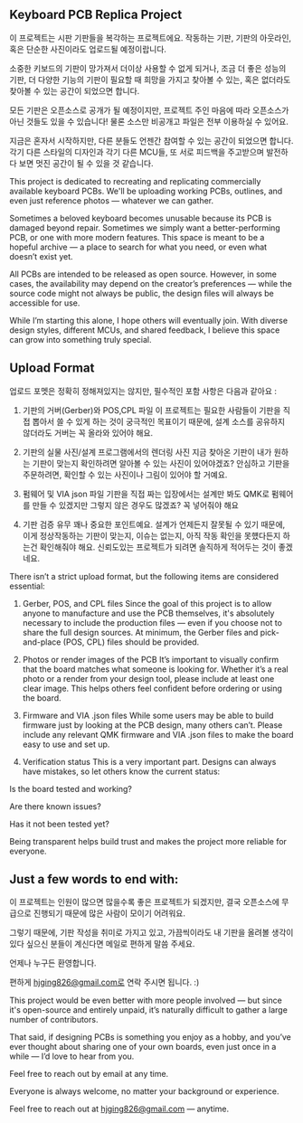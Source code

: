 ## Keyboard PCB Replica Project
이 프로젝트는 시판 기판들을 복각하는 프로젝트에요.
작동하는 기판, 기판의 아웃라인, 혹은 단순한 사진이라도 업로드될 예정이랍니다.

소중한 키보드의 기판이 망가져서 더이상 사용할 수 없게 되거나,
조금 더 좋은 성능의 기판, 더 다양한 기능의 기판이 필요할 때
희망을 가지고 찾아볼 수 있는, 혹은 없더라도 찾아볼 수 있는 공간이 되었으면 합니다.

모든 기판은 오픈소스로 공개가 될 예정이지만, 프로젝트 주인 마음에 따라 오픈소스가 아닌 것들도 있을 수 있습니다!
물론 소스만 비공개고 파일은 전부 이용하실 수 있어요.

지금은 혼자서 시작하지만, 다른 분들도 언젠간 참여할 수 있는 공간이 되었으면 합니다.
각기 다른 스타일의 디자인과 각기 다른 MCU들, 또 서로 피드백을 주고받으며 발전하다 보면
멋진 공간이 될 수 있을 것 같습니다.

This project is dedicated to recreating and replicating commercially available keyboard PCBs.
We'll be uploading working PCBs, outlines, and even just reference photos — whatever we can gather.

Sometimes a beloved keyboard becomes unusable because its PCB is damaged beyond repair.
Sometimes we simply want a better-performing PCB, or one with more modern features.
This space is meant to be a hopeful archive — a place to search for what you need, or even what doesn’t exist yet.

All PCBs are intended to be released as open source.
However, in some cases, the availability may depend on the creator’s preferences — while the source code might not always be public, the design files will always be accessible for use.

While I’m starting this alone, I hope others will eventually join.
With diverse design styles, different MCUs, and shared feedback, I believe this space can grow into something truly special.

## Upload Format
업로드 포멧은 정확히 정해져있지는 않지만, 필수적인 포함 사항은 다음과 같아요 :

1. 기판의 거버(Gerber)와 POS,CPL 파일
이 프로젝트는 필요한 사람들이 기판을 직접 뽑아서 쓸 수 있게 하는 것이 궁극적인 목표이기 때문에, 설계 소스를 공유하지 않더라도 거버는 꼭 올라와 있어야 해요.

2. 기판의 실물 사진/설계 프로그램에서의 렌더링 사진
지금 찾아온 기판이 내가 원하는 기판이 맞는지 확인하려면 알아볼 수 있는 사진이 있어야겠죠? 안심하고 기판을 주문하려면, 확인할 수 있는 사진이나 그림이 있어야 할 거예요.

3. 펌웨어 및 VIA json 파일
기판을 직접 짜는 입장에서는 설계만 봐도 QMK로 펌웨어를 만들 수 있겠지만 그렇지 않은 경우도 많겠죠? 꼭 넣어줘야 해요

4. 기판 검증 유무
꽤나 중요한 포인트예요. 설계가 언제든지 잘못될 수 있기 때문에, 이게 정상작동하는 기판이 맞는지, 이슈는 없는지, 아직 작동 확인을 못헀다든지 하는건 확인해줘야 해요.
신뢰도있는 프로젝트가 되려면 솔직하게 적어두는 것이 좋겠네요.

There isn’t a strict upload format, but the following items are considered essential:

1. Gerber, POS, and CPL files
Since the goal of this project is to allow anyone to manufacture and use the PCB themselves, it's absolutely necessary to include the production files — even if you choose not to share the full design sources.
At minimum, the Gerber files and pick-and-place (POS, CPL) files should be provided.

2. Photos or render images of the PCB
It’s important to visually confirm that the board matches what someone is looking for.
Whether it’s a real photo or a render from your design tool, please include at least one clear image.
This helps others feel confident before ordering or using the board.

3. Firmware and VIA .json files
While some users may be able to build firmware just by looking at the PCB design, many others can’t.
Please include any relevant QMK firmware and VIA .json files to make the board easy to use and set up.

4. Verification status
This is a very important part.
Designs can always have mistakes, so let others know the current status:

Is the board tested and working?

Are there known issues?

Has it not been tested yet?

Being transparent helps build trust and makes the project more reliable for everyone.

## Just a few words to end with:
이 프로젝트는 인원이 많으면 많을수록 좋은 프로젝트가 되겠지만, 결국 오픈소스에 무급으로 진행되기 때문에 많은 사람이 모이기 어려워요.

그렇기 때문에, 기판 작성을 취미로 가지고 있고, 가끔씩이라도 내 기판을 올려볼 생각이 있다 싶으신 분들이 계신다면 메일로 편하게 말씀 주세요.

언제나 누구든 환영합니다.

편하게 hjging826@gmail.com로 연락 주시면 됩니다. :)

This project would be even better with more people involved — but since it's open-source and entirely unpaid, it’s naturally difficult to gather a large number of contributors.

That said, if designing PCBs is something you enjoy as a hobby, and you’ve ever thought about sharing one of your own boards, even just once in a while — I’d love to hear from you.

Feel free to reach out by email at any time.

Everyone is always welcome, no matter your background or experience.

Feel free to reach out at hjging826@gmail.com — anytime.
<!--

**Here are some ideas to get you started:**

🙋‍♀️ A short introduction - what is your organization all about?
🌈 Contribution guidelines - how can the community get involved?
👩‍💻 Useful resources - where can the community find your docs? Is there anything else the community should know?
🍿 Fun facts - what does your team eat for breakfast?
🧙 Remember, you can do mighty things with the power of [Markdown](https://docs.github.com/github/writing-on-github/getting-started-with-writing-and-formatting-on-github/basic-writing-and-formatting-syntax)
-->
